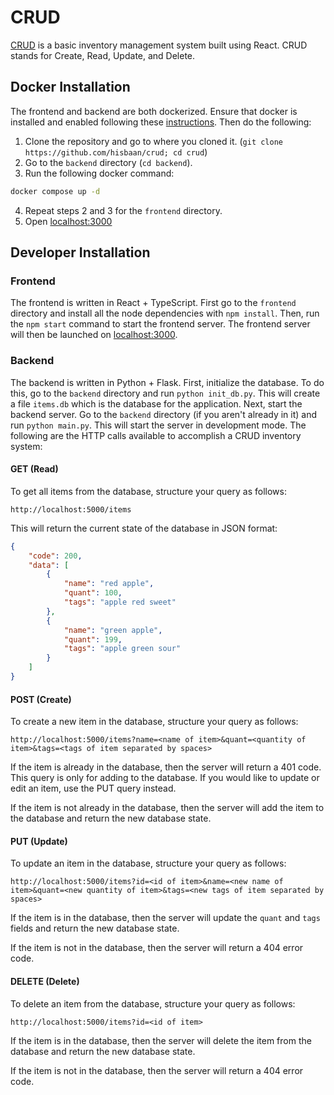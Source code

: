 # CRUD

[CRUD](https://en.wikipedia.org/wiki/Create,_read,_update_and_delete) is a basic inventory management system built using React. CRUD stands for Create, Read, Update, and Delete.

## Docker Installation

The frontend and backend are both dockerized. Ensure that docker is installed and enabled following these [instructions](https://docs.docker.com/get-docker/). Then do the following:

1. Clone the repository and go to where you cloned it. (`git clone https://github.com/hisbaan/crud; cd crud`)
2. Go to the `backend` directory (`cd backend`).
3. Run the following docker command:

```sh
docker compose up -d
```
4. Repeat steps 2 and 3 for the `frontend` directory.
5. Open [localhost:3000](http://localhost:3000)

## Developer Installation

### Frontend

The frontend is written in React + TypeScript. First go to the `frontend` directory and install all the node dependencies with `npm install`. Then, run the `npm start` command to start the frontend server. The frontend server will then be launched on [localhost:3000](http://localhost:3000).

### Backend

The backend is written in Python + Flask. First, initialize the database. To do this, go to the `backend` directory and run `python init_db.py`. This will create a file `items.db` which is the database for the application. Next, start the backend server. Go to the `backend` directory (if you aren't already in it) and run `python main.py`. This will start the server in development mode. The following are the HTTP calls available to accomplish a CRUD inventory system:

#### GET (Read)

To get all items from the database, structure your query as follows:

```
http://localhost:5000/items
```

This will return the current state of the database in JSON format:

```json
{
    "code": 200,
    "data": [
        {
            "name": "red apple",
            "quant": 100,
            "tags": "apple red sweet"
        },
        {
            "name": "green apple",
            "quant": 199,
            "tags": "apple green sour"
        }
    ]
}
```

#### POST (Create)

To create a new item in the database, structure your query as follows:

```
http://localhost:5000/items?name=<name of item>&quant=<quantity of item>&tags=<tags of item separated by spaces>
```

If the item is already in the database, then the server will return a 401 code. This query is only for adding to the database. If you would like to update or edit an item, use the PUT query instead.

If the item is not already in the database, then the server will add the item to the database and return the new database state.

#### PUT (Update)

To update an item in the database, structure your query as follows:

```
http://localhost:5000/items?id=<id of item>&name=<new name of item>&quant=<new quantity of item>&tags=<new tags of item separated by spaces>
```

If the item is in the database, then the server will update the `quant` and `tags` fields and return the new database state.

If the item is not in the database, then the server will return a 404 error code.

#### DELETE (Delete)

To delete an item from the database, structure your query as follows:

```
http://localhost:5000/items?id=<id of item>
```

If the item is in the database, then the server will delete the item from the database and return the new database state.

If the item is not in the database, then the server will return a 404 error code.
